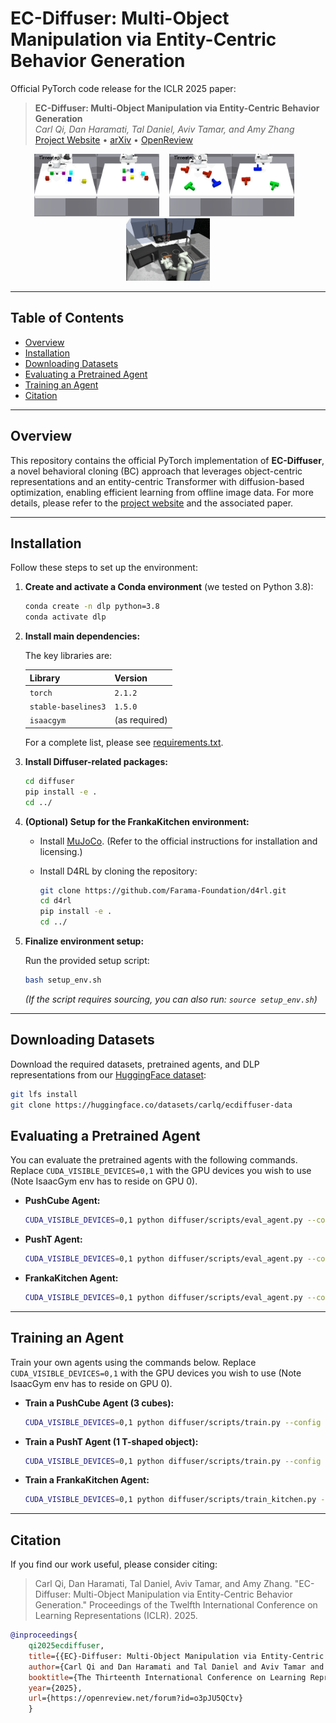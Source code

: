 # EC-Diffuser: Multi-Object Manipulation via Entity-Centric Behavior Generation

Official PyTorch code release for the ICLR 2025 paper:

> **EC-Diffuser: Multi-Object Manipulation via Entity-Centric Behavior Generation**  
> *Carl Qi, Dan Haramati, Tal Daniel, Aviv Tamar, and Amy Zhang*  
> [Project Website](https://sites.google.com/view/ec-diffuser) • [arXiv](https://www.arxiv.org/abs/2412.18907) • [OpenReview](https://openreview.net/forum?id=o3pJU5QCtv)

<p align="center">
  <img src="media/push_cube_gen.gif" height="100"> &nbsp;&nbsp;
  <img src="media/push_t_gen.gif" height="100"> &nbsp;&nbsp;
  <img src="media/kitchen.gif" height="100">
</p>

---

## Table of Contents

- [Overview](#overview)
- [Installation](#installation)
- [Downloading Datasets](#downloading-datasets)
- [Evaluating a Pretrained Agent](#evaluating-a-pretrained-agent)
- [Training an Agent](#training-an-agent)
- [Citation](#citation)

---

## Overview

This repository contains the official PyTorch implementation of **EC-Diffuser**, a novel behavioral cloning (BC) approach that leverages object-centric representations and an entity-centric Transformer with diffusion-based optimization, enabling efficient learning from offline image data. For more details, please refer to the [project website](https://sites.google.com/view/ec-diffuser) and the associated paper.

---

## Installation

Follow these steps to set up the environment:

1. **Create and activate a Conda environment** (we tested on Python 3.8):

    ```bash
    conda create -n dlp python=3.8
    conda activate dlp
    ```

2. **Install main dependencies:**

    The key libraries are:

    | Library             | Version |
    |---------------------|---------|
    | `torch`             | `2.1.2` |
    | `stable-baselines3` | `1.5.0` |
    | `isaacgym`          | (as required) |

    For a complete list, please see [requirements.txt](requirements.txt).

3. **Install Diffuser-related packages:**

    ```bash
    cd diffuser
    pip install -e .
    cd ../
    ```

4. **(Optional) Setup for the FrankaKitchen environment:**

    - Install [MuJoCo](https://github.com/deepmind/mujoco). (Refer to the official instructions for installation and licensing.)
    - Install D4RL by cloning the repository:

      ```bash
      git clone https://github.com/Farama-Foundation/d4rl.git
      cd d4rl
      pip install -e .
      cd ../
      ```

5. **Finalize environment setup:**

    Run the provided setup script:

    ```bash
    bash setup_env.sh
    ```

    *(If the script requires sourcing, you can also run: `source setup_env.sh`)*

---

## Downloading Datasets

Download the required datasets, pretrained agents, and DLP representations from our [HuggingFace dataset](https://huggingface.co/datasets/carlq/ecdiffuser-data):

```bash
git lfs install
git clone https://huggingface.co/datasets/carlq/ecdiffuser-data
```

## Evaluating a Pretrained Agent

You can evaluate the pretrained agents with the following commands. Replace `CUDA_VISIBLE_DEVICES=0,1` with the GPU devices you wish to use (Note IsaacGym env has to reside on GPU 0).

- **PushCube Agent:**

    ```bash
    CUDA_VISIBLE_DEVICES=0,1 python diffuser/scripts/eval_agent.py --config config.plan_pandapush_pint --num_entity 3 --planning_only
    ```

- **PushT Agent:**

    ```bash
    CUDA_VISIBLE_DEVICES=0,1 python diffuser/scripts/eval_agent.py --config config.plan_pandapush_pint --push_t --num_entity 3 --push_t_num_color 1 --planning_only
    ```

- **FrankaKitchen Agent:**

    ```bash
    CUDA_VISIBLE_DEVICES=0,1 python diffuser/scripts/eval_agent.py --config config.plan_pandapush_pint --kitchen --planning_only
    ```

---

## Training an Agent

Train your own agents using the commands below. Replace `CUDA_VISIBLE_DEVICES=0,1` with the GPU devices you wish to use (Note IsaacGym env has to reside on GPU 0).

- **Train a PushCube Agent (3 cubes):**

    ```bash
    CUDA_VISIBLE_DEVICES=0,1 python diffuser/scripts/train.py --config config.pandapush_pint --num_entity 3
    ```

- **Train a PushT Agent (1 T-shaped object):**

    ```bash
    CUDA_VISIBLE_DEVICES=0,1 python diffuser/scripts/train.py --config config.pandapush_pint --push_t --num_entity 1
    ```

- **Train a FrankaKitchen Agent:**

    ```bash
    CUDA_VISIBLE_DEVICES=0,1 python diffuser/scripts/train_kitchen.py --config config.pandapush_pint --kitchen
    ```

---

## Citation

If you find our work useful, please consider citing:

>Carl Qi, Dan Haramati, Tal Daniel, Aviv Tamar, and Amy Zhang. "EC-Diffuser: Multi-Object Manipulation via Entity-Centric Behavior Generation." Proceedings of the Twelfth International Conference on Learning Representations (ICLR). 2025.

```bibtex
@inproceedings{
    qi2025ecdiffuser,
    title={{EC}-Diffuser: Multi-Object Manipulation via Entity-Centric Behavior Generation},
    author={Carl Qi and Dan Haramati and Tal Daniel and Aviv Tamar and Amy Zhang},
    booktitle={The Thirteenth International Conference on Learning Representations},
    year={2025},
    url={https://openreview.net/forum?id=o3pJU5QCtv}
    }
```